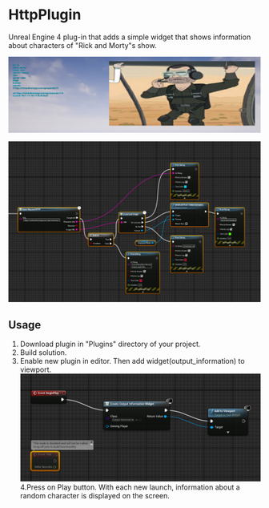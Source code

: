# HttpPlugin
Unreal Engine 4 plug-in that adds a simple widget that shows information about characters of "Rick and Morty"s show.

![Screenshot](Docs/Screenshot3.png)

![Screenshot](Docs/Screenshot1.png)
## Usage  
1. Download plugin in "Plugins" directory of your project.
2. Build solution.
3. Enable new plugin in editor. Then add widget(output_information) to viewport.
![Screenshot](Docs/Screenshot2.png)
4.Press on Play button. With each new launch, information about a random character is displayed on the screen.

